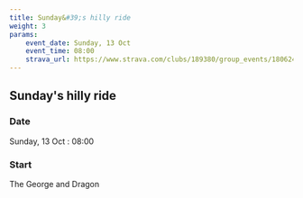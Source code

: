 ```yaml
---
title: Sunday&#39;s hilly ride
weight: 3
params:
    event_date: Sunday, 13 Oct
    event_time: 08:00
    strava_url: https://www.strava.com/clubs/189380/group_events/1806244
---
```


## Sunday&#39;s hilly ride 



### Date

Sunday, 13 Oct : 08:00

### Start

The George and Dragon


